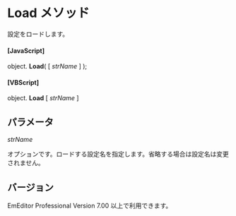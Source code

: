 # Load メソッド

設定をロードします。

#### \[JavaScript\]

object. **Load**( \[ _strName_ \] );

#### \[VBScript\]

object. **Load** \[ _strName_ \]

## パラメータ

_strName_

オプションです。ロードする設定名を指定します。省略する場合は設定名は変更されません。

## バージョン

EmEditor Professional Version 7.00 以上で利用できます。